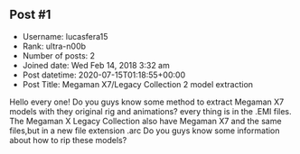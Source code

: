 ## Post #1
- Username: lucasfera15
- Rank: ultra-n00b
- Number of posts: 2
- Joined date: Wed Feb 14, 2018 3:32 am
- Post datetime: 2020-07-15T01:18:55+00:00
- Post Title: Megaman X7/Legacy Collection 2 model extraction

Hello every one! Do you guys know some method to extract Megaman X7 models with they original rig and animations? every thing is in the .EMI files.
The Megaman X Legacy Collection also have Megaman X7 and the same files,but in a new file extension .arc
Do you guys know some information about how to rip these models?
